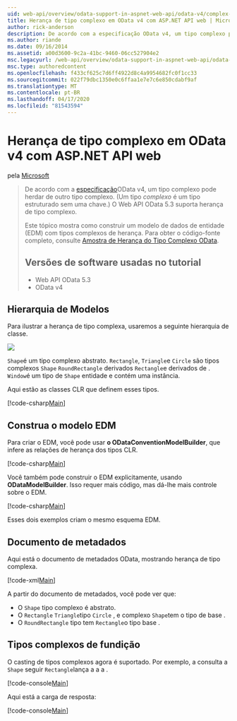 ```yaml
---
uid: web-api/overview/odata-support-in-aspnet-web-api/odata-v4/complex-type-inheritance-in-odata-v4
title: Herança de tipo complexo em OData v4 com ASP.NET API web | Microsoft Docs
author: rick-anderson
description: De acordo com a especificação OData v4, um tipo complexo pode herdar de outro tipo complexo. (Um tipo complexo é um tipo estruturado sem uma chave.) API da Web...
ms.author: riande
ms.date: 09/16/2014
ms.assetid: a00d3600-9c2a-41bc-9460-06cc527904e2
msc.legacyurl: /web-api/overview/odata-support-in-aspnet-web-api/odata-v4/complex-type-inheritance-in-odata-v4
msc.type: authoredcontent
ms.openlocfilehash: f433cf625c7d6ff4922d8c4a9954682fc0f1cc33
ms.sourcegitcommit: 022f79dbc1350e0c6ffaa1e7e7c6e850cdabf9af
ms.translationtype: MT
ms.contentlocale: pt-BR
ms.lasthandoff: 04/17/2020
ms.locfileid: "81543594"
---
```

# <a name="complex-type-inheritance-in-odata-v4-with-aspnet-web-api"></a>Herança de tipo complexo em OData v4 com ASP.NET API web

pela [Microsoft](https://github.com/microsoft)

> De acordo com a [especificação](http://www.odata.org/documentation/odata-version-4-0/)OData v4, um tipo complexo pode herdar de outro tipo complexo. (Um tipo *complexo* é um tipo estruturado sem uma chave.) O Web API OData 5.3 suporta herança de tipo complexo.
> 
> Este tópico mostra como construir um modelo de dados de entidade (EDM) com tipos complexos de herança. Para obter o código-fonte completo, consulte [Amostra de Herança do Tipo Complexo OData](http://aspnet.codeplex.com/sourcecontrol/latest#Samples/WebApi/OData/v4/ODataComplexTypeInheritanceSample/ReadMe.txt).
> 
> ## <a name="software-versions-used-in-the-tutorial"></a>Versões de software usadas no tutorial
> 
> 
> - Web API OData 5.3
> - OData v4

## <a name="model-hierarchy"></a>Hierarquia de Modelos

Para ilustrar a herança de tipo complexa, usaremos a seguinte hierarquia de classe.

![](complex-type-inheritance-in-odata-v4/_static/image1.png)

`Shape`é um tipo complexo abstrato. `Rectangle`, `Triangle`e `Circle` são tipos complexos `Shape` `RoundRectangle` derivados `Rectangle`e derivados de . `Window`é um tipo de `Shape` entidade e contém uma instância.

Aqui estão as classes CLR que definem esses tipos.

[!code-csharp[Main](complex-type-inheritance-in-odata-v4/samples/sample1.cs)]

## <a name="build-the-edm-model"></a>Construa o modelo EDM

Para criar o EDM, você pode usar **o ODataConventionModelBuilder**, que infere as relações de herança dos tipos CLR.

[!code-csharp[Main](complex-type-inheritance-in-odata-v4/samples/sample2.cs)]

Você também pode construir o EDM explicitamente, usando **ODataModelBuilder**. Isso requer mais código, mas dá-lhe mais controle sobre o EDM.

[!code-csharp[Main](complex-type-inheritance-in-odata-v4/samples/sample3.cs)]

Esses dois exemplos criam o mesmo esquema EDM.

## <a name="metadata-document"></a>Documento de metadados

Aqui está o documento de metadados OData, mostrando herança de tipo complexa.

[!code-xml[Main](complex-type-inheritance-in-odata-v4/samples/sample4.xml?highlight=13,17,25,30)]

A partir do documento de metadados, você pode ver que:

- O `Shape` tipo complexo é abstrato.
- O `Rectangle` `Triangle`tipo `Circle` , e complexo `Shape`tem o tipo de base .
- O `RoundRectangle` tipo tem `Rectangle`o tipo base .

## <a name="casting-complex-types"></a>Tipos complexos de fundição

O casting de tipos complexos agora é suportado. Por exemplo, a consulta a `Shape` seguir `Rectangle`lança a a a .

[!code-console[Main](complex-type-inheritance-in-odata-v4/samples/sample5.cmd)]

Aqui está a carga de resposta:

[!code-console[Main](complex-type-inheritance-in-odata-v4/samples/sample6.cmd)]

